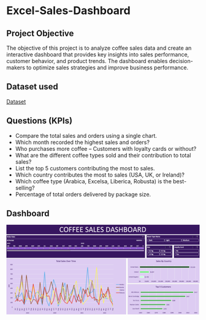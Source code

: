 # Excel-Sales-Dashboard

## Project Objective
The objective of this project is to analyze coffee sales data and create an interactive dashboard that provides key insights into sales performance, customer behavior, and product trends. The dashboard enables decision-makers to optimize sales strategies and improve business performance.

## Dataset used
[Dataset](https://github.com/Diyako1/Excel-Sales-Dashboard/blob/main/coffeeOrdersData.xlsx)

## Questions (KPIs)
- Compare the total sales and orders using a single chart.
- Which month recorded the highest sales and orders?
- Who purchases more coffee – Customers with loyalty cards or without?
- What are the different coffee types sold and their contribution to total sales?
- List the top 5 customers contributing the most to sales.
- Which country contributes the most to sales (USA, UK, or Ireland)?
- Which coffee type (Arabica, Excelsa, Liberica, Robusta) is the best-selling?
- Percentage of total orders delivered by package size.

## Dashboard
![Screenshot (495)](https://github.com/Diyako1/Excel-Sales-Dashboard/blob/main/Dashboard_CoffeeSales.png)

